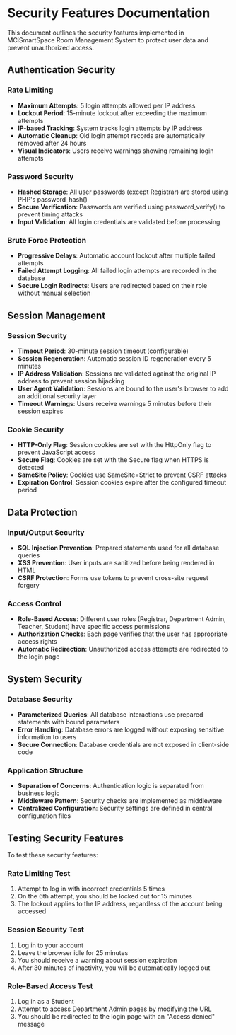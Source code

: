 # Security Features Documentation

This document outlines the security features implemented in MCiSmartSpace Room Management System to protect user data and prevent unauthorized access.

## Authentication Security

### Rate Limiting

- **Maximum Attempts**: 5 login attempts allowed per IP address
- **Lockout Period**: 15-minute lockout after exceeding the maximum attempts
- **IP-based Tracking**: System tracks login attempts by IP address
- **Automatic Cleanup**: Old login attempt records are automatically removed after 24 hours
- **Visual Indicators**: Users receive warnings showing remaining login attempts

### Password Security

- **Hashed Storage**: All user passwords (except Registrar) are stored using PHP's password_hash()
- **Secure Verification**: Passwords are verified using password_verify() to prevent timing attacks
- **Input Validation**: All login credentials are validated before processing

### Brute Force Protection

- **Progressive Delays**: Automatic account lockout after multiple failed attempts
- **Failed Attempt Logging**: All failed login attempts are recorded in the database
- **Secure Login Redirects**: Users are redirected based on their role without manual selection

## Session Management

### Session Security

- **Timeout Period**: 30-minute session timeout (configurable)
- **Session Regeneration**: Automatic session ID regeneration every 5 minutes
- **IP Address Validation**: Sessions are validated against the original IP address to prevent session hijacking
- **User Agent Validation**: Sessions are bound to the user's browser to add an additional security layer
- **Timeout Warnings**: Users receive warnings 5 minutes before their session expires

### Cookie Security

- **HTTP-Only Flag**: Session cookies are set with the HttpOnly flag to prevent JavaScript access
- **Secure Flag**: Cookies are set with the Secure flag when HTTPS is detected
- **SameSite Policy**: Cookies use SameSite=Strict to prevent CSRF attacks
- **Expiration Control**: Session cookies expire after the configured timeout period

## Data Protection

### Input/Output Security

- **SQL Injection Prevention**: Prepared statements used for all database queries
- **XSS Prevention**: User inputs are sanitized before being rendered in HTML
- **CSRF Protection**: Forms use tokens to prevent cross-site request forgery

### Access Control

- **Role-Based Access**: Different user roles (Registrar, Department Admin, Teacher, Student) have specific access permissions
- **Authorization Checks**: Each page verifies that the user has appropriate access rights
- **Automatic Redirection**: Unauthorized access attempts are redirected to the login page

## System Security

### Database Security

- **Parameterized Queries**: All database interactions use prepared statements with bound parameters
- **Error Handling**: Database errors are logged without exposing sensitive information to users
- **Secure Connection**: Database credentials are not exposed in client-side code

### Application Structure

- **Separation of Concerns**: Authentication logic is separated from business logic
- **Middleware Pattern**: Security checks are implemented as middleware
- **Centralized Configuration**: Security settings are defined in central configuration files

## Testing Security Features

To test these security features:

### Rate Limiting Test

1. Attempt to log in with incorrect credentials 5 times
2. On the 6th attempt, you should be locked out for 15 minutes
3. The lockout applies to the IP address, regardless of the account being accessed

### Session Security Test

1. Log in to your account
2. Leave the browser idle for 25 minutes
3. You should receive a warning about session expiration
4. After 30 minutes of inactivity, you will be automatically logged out

### Role-Based Access Test

1. Log in as a Student
2. Attempt to access Department Admin pages by modifying the URL
3. You should be redirected to the login page with an "Access denied" message


